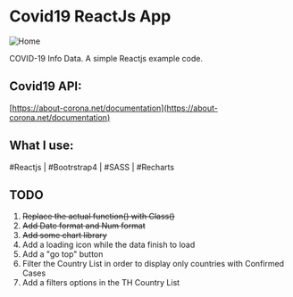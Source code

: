 # Covid19 ReactJs App

![Home](http://josemolinaresume.com/reactjs/covid19-reactjs-app.png)

COVID-19 Info Data. A simple Reactjs example code.

## Covid19 API:

[https://about-corona.net/documentation](https://about-corona.net/documentation)

## What I use:

#Reactjs | #Bootrstrap4 | #SASS | #Recharts

## TODO

1. ~~Replace the actual function() with Class()~~
2. ~~Add Date format and Num format~~
3. ~~Add some chart library~~
4. Add a loading icon while the data finish to load
5. Add a "go top" button
6. Filter the Country List in order to display only countries with Confirmed Cases
7. Add a filters options in the TH Country List
